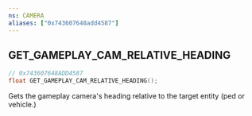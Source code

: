 ```yaml
---
ns: CAMERA
aliases: ["0x743607648add4587"]
---
```

## GET_GAMEPLAY_CAM_RELATIVE_HEADING

```c
// 0x743607648ADD4587
float GET_GAMEPLAY_CAM_RELATIVE_HEADING();
```

Gets the gameplay camera's heading relative to the target entity (ped or vehicle.)

